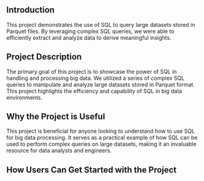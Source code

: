 ## Introduction

This project demonstrates the use of SQL to query large datasets stored in Parquet files. By leveraging complex SQL queries, we were able to efficiently extract and analyze data to derive meaningful insights.

## Project Description

The primary goal of this project is to showcase the power of SQL in handling and processing big data. We utilized a series of complex SQL queries to manipulate and analyze large datasets stored in Parquet format. This project highlights the efficiency and capability of SQL in big data environments.

## Why the Project is Useful

This project is beneficial for anyone looking to understand how to use SQL for big data processing. It serves as a practical example of how SQL can be used to perform complex queries on large datasets, making it an invaluable resource for data analysts and engineers.

## How Users Can Get Started with the Project
